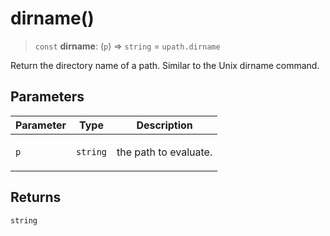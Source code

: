 # dirname()

> `const` **dirname**: (`p`) => `string` = `upath.dirname`

Return the directory name of a path. Similar to the Unix dirname command.

## Parameters

<table>
<thead>
<tr>
<th>Parameter</th>
<th>Type</th>
<th>Description</th>
</tr>
</thead>
<tbody>
<tr>
<td>

`p`

</td>
<td>

`string`

</td>
<td>

the path to evaluate.

</td>
</tr>
</tbody>
</table>

## Returns

`string`
